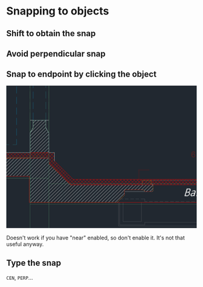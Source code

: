 # Snapping to objects

## Shift to obtain the snap

## Avoid perpendicular snap

## Snap to endpoint by clicking the object

![Snap by edge](../img/SNAP-01.gif)

Doesn't work if you have "near" enabled, so don't enable it. It's not that useful anyway.

## Type the snap

`CEN`, `PERP`...